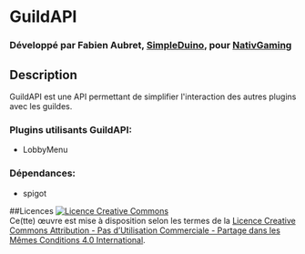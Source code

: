 # GuildAPI
### Développé par Fabien Aubret, [SimpleDuino](http://simple-duino.com), pour [NativGaming](http://nativgaming.com)

## Description
GuildAPI est une API permettant de simplifier l'interaction des autres plugins avec les guildes.

### Plugins utilisants GuildAPI:
- LobbyMenu

### Dépendances:
- spigot

##Licences
<a rel="license" href="http://creativecommons.org/licenses/by-nc-sa/4.0/"><img alt="Licence Creative Commons" style="border-width:0" src="https://i.creativecommons.org/l/by-nc-sa/4.0/88x31.png" /></a><br />Ce(tte) œuvre est mise à disposition selon les termes de la <a rel="license" href="http://creativecommons.org/licenses/by-nc-sa/4.0/">Licence Creative Commons Attribution - Pas d’Utilisation Commerciale - Partage dans les Mêmes Conditions 4.0 International</a>.
